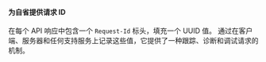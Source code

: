 #### 为自省提供请求 ID

在每个 API 响应中包含一个 `Request-Id` 标头，填充一个 UUID 值。
通过在客户端、服务器和任何支持服务上记录这些值，它提供了一种跟踪、诊断和调试请求的机制。